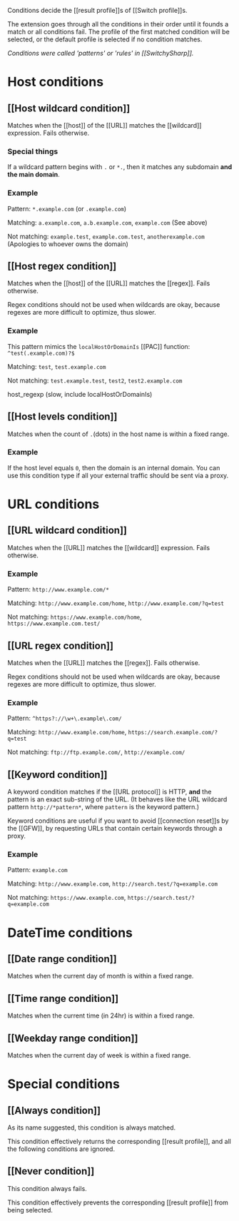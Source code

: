 Conditions decide the [[result profile]]s of [[Switch profile]]s.

The extension goes through all the conditions in their order until it founds a match or all conditions fail.
The profile of the first matched condition will be selected, or the default profile is selected if no condition matches.

_Conditions were called 'patterns' or 'rules' in [[SwitchySharp]]._

# Host conditions
## [[Host wildcard condition]]
Matches when the [[host]] of the [[URL]] matches the [[wildcard]] expression. Fails otherwise.
### Special things
If a wildcard pattern begins with `.` or `*.`, then it matches any subdomain **and the main domain**.
### Example
Pattern: `*.example.com` (or `.example.com`)

Matching: `a.example.com`, `a.b.example.com`, `example.com` (See above)

Not matching: `example.test`, `example.com.test`, `anotherexample.com` (Apologies to whoever owns the domain)

## [[Host regex condition]]
Matches when the [[host]] of the [[URL]] matches the [[regex]]. Fails otherwise.

Regex conditions should not be used when wildcards are okay, because regexes are more difficult to optimize, thus slower.

### Example
This pattern mimics the `localHostOrDomainIs` [[PAC]] function: `^test(.example.com)?$`

Matching: `test`, `test.example.com`

Not matching: `test.example.test`, `test2`, `test2.example.com`

host_regexp (slow, include localHostOrDomainIs)

## [[Host levels condition]]
Matches when the count of `.`(dots) in the host name is within a fixed range.

### Example
If the host level equals `0`, then the domain is an internal domain.
You can use this condition type if all your external traffic should be sent via a proxy.

# URL conditions
## [[URL wildcard condition]]
Matches when the [[URL]] matches the [[wildcard]] expression. Fails otherwise.
### Example
Pattern: `http://www.example.com/*`

Matching: `http://www.example.com/home`, `http://www.example.com/?q=test`

Not matching: `https://www.example.com/home`, `https://www.example.com.test/`

## [[URL regex condition]]
Matches when the [[URL]] matches the [[regex]]. Fails otherwise.

Regex conditions should not be used when wildcards are okay, because regexes are more difficult to optimize, thus slower.

### Example
Pattern: `^https?://\w+\.example\.com/`

Matching: `http://www.example.com/home`, `https://search.example.com/?q=test`

Not matching: `ftp://ftp.example.com/`, `http://example.com/`

## [[Keyword condition]]
A keyword condition matches if the [[URL protocol]] is HTTP, **and** the pattern is an exact sub-string of the URL. (It behaves like the URL wildcard pattern `http://*pattern*`, where `pattern` is the keyword pattern.)

Keyword conditions are useful if you want to avoid [[connection reset]]s by the [[GFW]], by requesting URLs that contain certain keywords through a proxy.

### Example
Pattern: `example.com`

Matching: `http://www.example.com`, `http://search.test/?q=example.com`

Not matching: `https://www.example.com`, `https://search.test/?q=example.com`

# DateTime conditions
## [[Date range condition]]
Matches when the current day of month is within a fixed range.

## [[Time range condition]]
Matches when the current time (in 24hr) is within a fixed range.

## [[Weekday range condition]]
Matches when the current day of week is within a fixed range.

# Special conditions
## [[Always condition]]
As its name suggested, this condition is always matched.

This condition effectively returns the corresponding [[result profile]], and all the following conditions are ignored.

## [[Never condition]]
This condition always fails.

This condition effectively prevents the corresponding [[result profile]] from being selected.